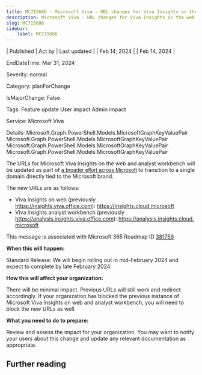 ```yaml
---
title: MC715686 - Microsoft Viva - URL changes for Viva Insights on the web and analyst workbench
description: Microsoft Viva - URL changes for Viva Insights on the web and analyst workbench
slug: MC715686
sidebar:
    label: MC715686
---
```



| Published | Act by | Last updated |
| Feb 14, 2024 |  | Feb 14, 2024 |

EndDateTime: Mar 31, 2024

Severity: normal

Category: planForChange

IsMajorChange: False

Tags: Feature update User impact Admin impact

Service: Microsoft Viva

Details: Microsoft.Graph.PowerShell.Models.MicrosoftGraphKeyValuePair Microsoft.Graph.PowerShell.Models.MicrosoftGraphKeyValuePair Microsoft.Graph.PowerShell.Models.MicrosoftGraphKeyValuePair Microsoft.Graph.PowerShell.Models.MicrosoftGraphKeyValuePair

<p>The URLs for Microsoft Viva Insights on the web and analyst workbench will be updated as part of <a href="https://techcommunity.microsoft.com/t5/microsoft-365-blog/introducing-cloud-microsoft-a-unified-domain-for-microsoft-365/ba-p/3804961" target="_blank" style="background-color: rgb(255, 255, 255); font-family: sans-serif; font-weight: 400;">a broader effort across Microsoft</a> to transition to a single domain directly tied to the Microsoft brand.<br></p><p>The new URLs are as follows:</p><ul><li>Viva Insights on web (previously <a href="https://insights.viva.office.com" target="_blank">https://insights.viva.office.com</a>):<a href="https://insights.viva.office.com" target="_blank"></a>&nbsp;<a href="https://insights.cloud.microsoft" target="_blank">https://insights.cloud.microsoft</a></li><li>Viva Insights analyst workbench (previously <a href="https://analysis.insights.viva.office.com" target="_blank">https://analysis.insights.viva.office.com</a>):&nbsp;<a href="https://analysis.insights.cloud.microsoft" target="_blank">https://analysis.insights.cloud.microsoft</a></li></ul><p>This message is associated with Microsoft 365 Roadmap ID <a href="https://www.microsoft.com/microsoft-365/roadmap?filters=&amp;searchterms=381759" target="_blank">381759</a></p><p><b>When this will happen:</b></p><p>Standard Release: We will begin rolling out in mid-February 2024 and expect to complete by late February 2024.</p><p><b>How this will affect your organization:</b></p><p>There will be minimal impact. Previous URLs will still work and redirect accordingly. If your organization has blocked the previous instance of Microsoft Viva Insights on web and analyst workbench, you will need to block the new URLs as well.</p><p><b>What you need to do to prepare:</b></p><p>Review and assess the impact for your organization. You may want to notify your users about this change and update any relevant documentation as appropriate.</p>

## Further reading
